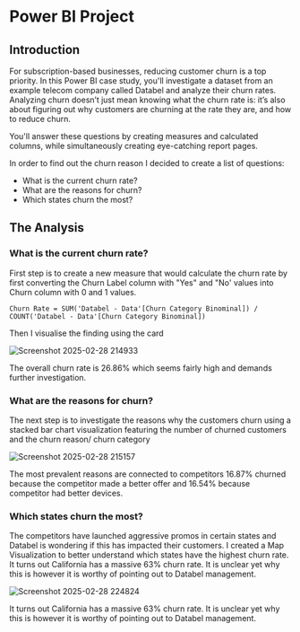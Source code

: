 # Power BI Project

## Introduction

For subscription-based businesses, reducing customer churn is a top priority. In this Power BI case study, you'll investigate a dataset from an example telecom company called Databel and analyze their churn rates. 
Analyzing churn doesn’t just mean knowing what the churn rate is: it’s also about figuring out why customers are churning at the rate they are, and how to reduce churn. 

You'll answer these questions by creating measures and calculated columns, while simultaneously creating eye-catching report pages.

In order to find out the churn reason I decided to create a list of questions:
- What is the current churn rate?
- What are the reasons for churn?
- Which states churn the most?


## The Analysis

### What is the current churn rate?

First step is to create a new measure that would calculate the churn rate by first converting the Churn Label column with "Yes" and "No' values into Churn column with 0 and 1 values.

`Churn Rate = SUM('Databel - Data'[Churn Category Binominal]) / COUNT('Databel - Data'[Churn Category Binominal])`

Then I visualise the finding using the card

![Screenshot 2025-02-28 214933](https://github.com/user-attachments/assets/bbc77a34-53ea-4d68-b9ed-fb3d9e6e2f08)

The overall churn rate is 26.86% which seems fairly high and demands further investigation.

### What are the reasons for churn? 

The next step is to investigate the reasons why the customers churn using a stacked bar chart visualization featuring the number of churned customers and the churn reason/ churn category

![Screenshot 2025-02-28 215157](https://github.com/user-attachments/assets/aebc436c-b63a-4e96-8d03-2b619d9b455f)

The most prevalent reasons are connected to competitors 16.87% churned because the competitor made a better offer and 16.54% because competitor had better devices.

### Which states churn the most?

The competitors have launched aggressive promos in certain states and Databel is wondering if this has impacted their customers.  I created a Map Visualization to better understand which states have the highest churn rate. 
It turns out California has a massive 63% churn rate. It is unclear yet why this is however it is worthy of pointing out to Databel management.

![Screenshot 2025-02-28 224824](https://github.com/user-attachments/assets/ef398358-638b-4677-ae2b-033be906658c)


It turns out California has a massive 63% churn rate. It is unclear yet why this is however it is worthy of pointing out to Databel management.
